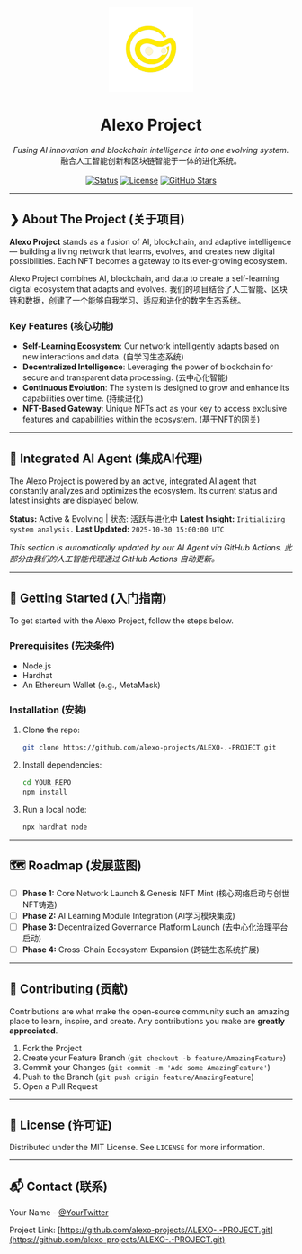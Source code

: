 <p align="center">
  <img src="assets/logo.png" alt="Alexo Project Logo" width="150"/>
</p>

<h1 align="center">Alexo Project</h1>

<p align="center">
  <em>Fusing AI innovation and blockchain intelligence into one evolving system.</em>
  <br/>
  融合人工智能创新和区块链智能于一体的进化系统。
  <br/><br/>
  <a href="#"><img src="https://img.shields.io/badge/status-evolving-blue?style=for-the-badge" alt="Status"></a>
  <a href="#"><img src="https://img.shields.io/badge/license-MIT-green?style=for-the-badge" alt="License"></a>
  <a href="[https://github.com/alexo-projects/ALEXO-.-PROJECT](https://github.com/alexo-projects/ALEXO-.-PROJECT.git)"><img src="https://img.shields.io/github/stars/alexo-projects/ALEXO-.-PROJECT?style=for-the-badge" alt="GitHub Stars"></a>
</p>

---

## ❯ About The Project (关于项目)

**Alexo Project** stands as a fusion of AI, blockchain, and adaptive intelligence — building a living network that learns, evolves, and creates new digital possibilities. Each NFT becomes a gateway to its ever-growing ecosystem.

Alexo Project combines AI, blockchain, and data to create a self-learning digital ecosystem that adapts and evolves. 我们的项目结合了人工智能、区块链和数据，创建了一个能够自我学习、适应和进化的数字生态系统。

### Key Features (核心功能)
- **Self-Learning Ecosystem**: Our network intelligently adapts based on new interactions and data. (自学习生态系统)
- **Decentralized Intelligence**: Leveraging the power of blockchain for secure and transparent data processing. (去中心化智能)
- **Continuous Evolution**: The system is designed to grow and enhance its capabilities over time. (持续进化)
- **NFT-Based Gateway**: Unique NFTs act as your key to access exclusive features and capabilities within the ecosystem. (基于NFT的网关)

---

## 🧠 Integrated AI Agent (集成AI代理)

The Alexo Project is powered by an active, integrated AI agent that constantly analyzes and optimizes the ecosystem. Its current status and latest insights are displayed below.

<!-- AI_STATUS_START -->
**Status:** Active & Evolving | 状态: 活跃与进化中
**Latest Insight:** `Initializing system analysis.`
**Last Updated:** `2025-10-30 15:00:00 UTC`
<!-- AI_STATUS_END -->

*This section is automatically updated by our AI Agent via GitHub Actions. 此部分由我们的人工智能代理通过 GitHub Actions 自动更新。*

---

## 🚀 Getting Started (入门指南)

To get started with the Alexo Project, follow the steps below.

### Prerequisites (先决条件)
- Node.js
- Hardhat
- An Ethereum Wallet (e.g., MetaMask)

### Installation (安装)
1.  Clone the repo:
    ```sh
    git clone https://github.com/alexo-projects/ALEXO-.-PROJECT.git
    ```
2.  Install dependencies:
    ```sh
    cd YOUR_REPO
    npm install
    ```
3.  Run a local node:
    ```sh
    npx hardhat node
    ```

---

## 🗺️ Roadmap (发展蓝图)

-   [ ] **Phase 1:** Core Network Launch & Genesis NFT Mint (核心网络启动与创世NFT铸造)
-   [ ] **Phase 2:** AI Learning Module Integration (AI学习模块集成)
-   [ ] **Phase 3:** Decentralized Governance Platform Launch (去中心化治理平台启动)
-   [ ] **Phase 4:** Cross-Chain Ecosystem Expansion (跨链生态系统扩展)

---

## 🤝 Contributing (贡献)

Contributions are what make the open-source community such an amazing place to learn, inspire, and create. Any contributions you make are **greatly appreciated**.

1.  Fork the Project
2.  Create your Feature Branch (`git checkout -b feature/AmazingFeature`)
3.  Commit your Changes (`git commit -m 'Add some AmazingFeature'`)
4.  Push to the Branch (`git push origin feature/AmazingFeature`)
5.  Open a Pull Request

---

## 📜 License (许可证)

Distributed under the MIT License. See `LICENSE` for more information.

---

## 📬 Contact (联系)

Your Name - [@YourTwitter](https://x.com/AlexoProject)

Project Link: [https://github.com/alexo-projects/ALEXO-.-PROJECT.git](https://github.com/alexo-projects/ALEXO-.-PROJECT.git)
